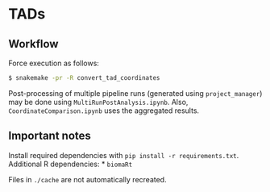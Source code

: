 # TADs

## Workflow

Force execution as follows:
```bash
$ snakemake -pr -R convert_tad_coordinates
```

Post-processing of multiple pipeline runs (generated using `project_manager`) may be done using `MultiRunPostAnalysis.ipynb`.
Also, `CoordinateComparison.ipynb` uses the aggregated results.


## Important notes

Install required dependencies with `pip install -r requirements.txt`.
Additional R dependencies:
    * `biomaRt`

Files in `./cache` are not automatically recreated.
